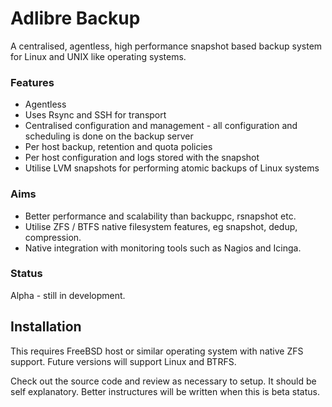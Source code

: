 # Adlibre Backup

A centralised, agentless, high performance snapshot based backup system for Linux and UNIX like operating systems.

###  Features

* Agentless
* Uses Rsync and SSH for transport
* Centralised configuration and management - all configuration and scheduling is done on the backup server
* Per host backup, retention and quota policies
* Per host configuration and logs stored with the snapshot
* Utilise LVM snapshots for performing atomic backups of Linux systems

### Aims

* Better performance and scalability than backuppc, rsnapshot etc.
* Utilise ZFS / BTFS native filesystem features, eg snapshot, dedup, compression.
* Native integration with monitoring tools such as Nagios and Icinga.

### Status

Alpha - still in development.

## Installation

This requires FreeBSD host or similar operating system with native ZFS support. Future versions will support Linux and BTRFS.

Check out the source code and review as necessary to setup. It should be self explanatory. Better instructures will be written when this is beta status. 
